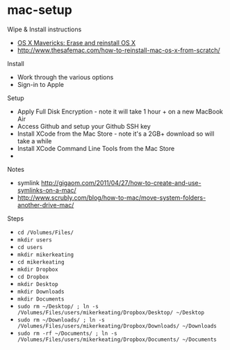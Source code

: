 mac-setup
=========

Wipe & Install instructions
* [OS X Mavericks: Erase and reinstall OS X](http://support.apple.com/kb/PH14243)
* http://www.thesafemac.com/how-to-reinstall-mac-os-x-from-scratch/

Install
* Work through the various options
* Sign-in to Apple

Setup
* Apply Full Disk Encryption - note it will take 1 hour + on a new MacBook Air
* Access Github and setup your Github SSH key
* Install XCode from the Mac Store - note it's a 2GB+ download so will take a while
* Install XCode Command Line Tools from the Mac Store
* 

Notes
- symlink http://gigaom.com/2011/04/27/how-to-create-and-use-symlinks-on-a-mac/
- http://www.scrubly.com/blog/how-to-mac/move-system-folders-another-drive-mac/

Steps

- `cd /Volumes/Files/`
- `mkdir users`
- `cd users`
- `mkdir mikerkeating`
- `cd mikerkeating`
- `mkdir Dropbox`
- `cd Dropbox`
- `mkdir Desktop`
- `mkdir Downloads`
- `mkdir Documents`
- `sudo rm ~/Desktop/ ; ln -s /Volumes/Files/users/mikerkeating/Dropbox/Desktop/ ~/Desktop`
- `sudo rm ~/Downloads/ ; ln -s /Volumes/Files/users/mikerkeating/Dropbox/Downloads/ ~/Downloads`
- `sudo rm -rf ~/Documents/ ; ln -s /Volumes/Files/users/mikerkeating/Dropbox/Documents/ ~/Documents`
